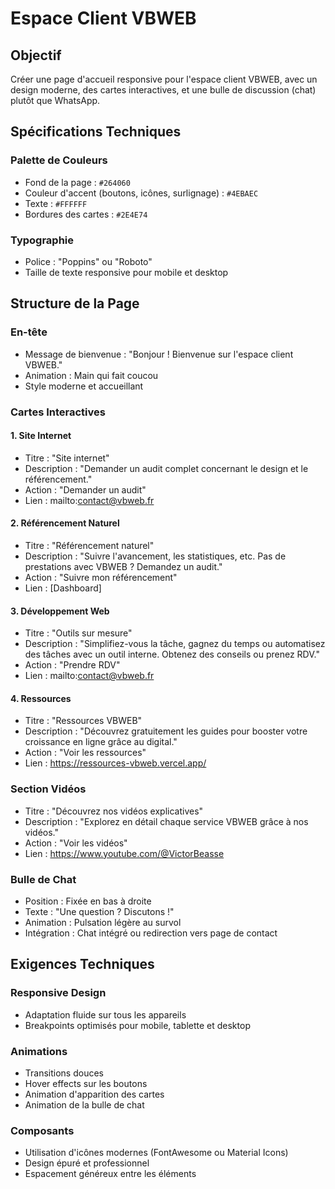 # Espace Client VBWEB

## Objectif
Créer une page d'accueil responsive pour l'espace client VBWEB, avec un design moderne, des cartes interactives, et une bulle de discussion (chat) plutôt que WhatsApp.

## Spécifications Techniques

### Palette de Couleurs
- Fond de la page : `#264060`
- Couleur d'accent (boutons, icônes, surlignage) : `#4EBAEC`
- Texte : `#FFFFFF`
- Bordures des cartes : `#2E4E74`

### Typographie
- Police : "Poppins" ou "Roboto"
- Taille de texte responsive pour mobile et desktop

## Structure de la Page

### En-tête
- Message de bienvenue : "Bonjour ! Bienvenue sur l'espace client VBWEB."
- Animation : Main qui fait coucou
- Style moderne et accueillant

### Cartes Interactives

#### 1. Site Internet
- Titre : "Site internet"
- Description : "Demander un audit complet concernant le design et le référencement."
- Action : "Demander un audit"
- Lien : mailto:contact@vbweb.fr

#### 2. Référencement Naturel
- Titre : "Référencement naturel"
- Description : "Suivre l'avancement, les statistiques, etc. Pas de prestations avec VBWEB ? Demandez un audit."
- Action : "Suivre mon référencement"
- Lien : [Dashboard]

#### 3. Développement Web
- Titre : "Outils sur mesure"
- Description : "Simplifiez-vous la tâche, gagnez du temps ou automatisez des tâches avec un outil interne. Obtenez des conseils ou prenez RDV."
- Action : "Prendre RDV"
- Lien : mailto:contact@vbweb.fr

#### 4. Ressources
- Titre : "Ressources VBWEB"
- Description : "Découvrez gratuitement les guides pour booster votre croissance en ligne grâce au digital."
- Action : "Voir les ressources"
- Lien : https://ressources-vbweb.vercel.app/

### Section Vidéos
- Titre : "Découvrez nos vidéos explicatives"
- Description : "Explorez en détail chaque service VBWEB grâce à nos vidéos."
- Action : "Voir les vidéos"
- Lien : https://www.youtube.com/@VictorBeasse

### Bulle de Chat
- Position : Fixée en bas à droite
- Texte : "Une question ? Discutons !"
- Animation : Pulsation légère au survol
- Intégration : Chat intégré ou redirection vers page de contact

## Exigences Techniques

### Responsive Design
- Adaptation fluide sur tous les appareils
- Breakpoints optimisés pour mobile, tablette et desktop

### Animations
- Transitions douces
- Hover effects sur les boutons
- Animation d'apparition des cartes
- Animation de la bulle de chat

### Composants
- Utilisation d'icônes modernes (FontAwesome ou Material Icons)
- Design épuré et professionnel
- Espacement généreux entre les éléments
